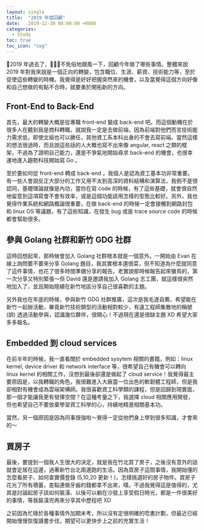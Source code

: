 ```yaml
---
layout: single
title:  "2019 年度回顧"
date:   2019-12-30 08:00:00 +0800
categories: 
  - Study
toc: true
toc_icon: "cog"
---
```


2019 年過去了，不免俗地跟風一下，回顧今年做了哪些事情。整體來說 2019 年對我來說是一個正向的轉變，包含職位、生涯、薪資、技術能力等，至於促使這些轉變的時機。我覺得是好好把握突然來的機會，以及當覺得這個方向好像和自己想做的有點不合時，就要勇於開拓新的方向。

## Front-End to Back-End

首先，最大的轉變大概是從專職 front-end 變成 back-end 吧。而這個動機在於很多人在聽到我是商科轉職，就說我一定是去做前端，因為前端對他們而言技術能力需求低，即使文組也可以勝任，其他資工系本科出身的不會去寫前端。當然這樣的想法很過時，而且說這些話的人大概也寫不出來像 angular, react 之類的框架，不過為了證明自己能力，還是不爭氣地開始尋求 back-end 的機會，也很幸運地進入趨勢科技開始寫 Go 。

至於要如何從 front-end 轉成 back-end ，我個人是認為資工基本功非常重要。有一些人會說反正大部分的工作又用不太到高深的資料結構和演算法，我倒不是很認同，基礎理論就像是內功，當你在寫 code 的時候，有了這些基礎，就會很自然地留意到這項寫會不會有效率，或是這個功能該用怎樣的型態比較好。另外，我也覺得作業系統和網路概論很重要，在做 back-end 的時候一定會接觸到網路封包和 linux OS 等議題，有了這些知識，在發生 bug 或是 trace source code 的時候都會幫助很多。

## 參與 Golang 社群和新竹 GDG 社群

這時回想起來，那時候會加入 Golang 社群根本就是一個意外。一開始由 Evan 在線上詢問要不要來分享 Golang 題目，我其實根本還很菜，但不知道為什麼就同意了這件事情，也花了很多時間準備分享的報告。老實說那時候報告起來蠻鳥的，第一次分享又特別緊張～但 David 還是邀請我加入 Golang 志工團，就這樣很突然地加入了，並且開始陸續在新竹地區分享自己很喜歡的主題。

另外我也在年底的時候，參與新竹 GDG 社群推廣，這次是我毛遂自薦，希望能在新竹一起辦活動，畢竟新竹技術類型的活動相對較少，有違工程師集散地的稱號 (誤) 透過活動參與，認識幾位夥伴，很開心！不過現在還是很缺主題 XD 希望大家多多報名。

## Embedded 到 cloud services

在前半年的時候，我一直看關於 embedded sysytem 相關的書籍，例如：linux kernel, device driver 和 network interface 等，很希望自己有機會可以轉向 linux kernel 的相關工作，沒想到最後卻還是做起了 cloud service！我覺得最主要原因是，以我轉職的角色，我很難進入大廠當一位出色的軟韌體工程師，但是我卻相對有機會成為雲端架構師。我很喜歡資工科學類的課程，但是回歸到現實面，那一個才能讓我更有發揮空間？在這種考量之下，我選擇 cloud 相關應用開發，但也希望自己不要放棄學習資工科學的心，持續地精進相關基本功。

當然，另一個原因是因為同事很強啦～覺得一定從他們身上學到很多知識，才會來的～

## 買房子

最後，要提到一個我人生很大的決定，就是我在竹北買了房子，之後沒有意外的話就會定居在這邊，過著新竹台北兩邊跑的生活。因為買房子這間事情，我開始懂的怎麼看房子、如何查實價登錄 (5,10,20 更新！)，怎樣挑選好的房子物件。買房子花光了所有積蓄，差點連做牙齒的錢都拿不出來，噗。不過我覺得這是值得的，尤其是討論起房子該如何裝潢、以後可以躺在沙發上享受假日時光，都是一件很美好的事情，等我裝潢完再來分享其中歷程吧 XD


之前因為忙碌於各種事情外加期末考，所以沒有定很明確的唸書計劃，但最近已經開始慢慢恢復讀書步伐，期望可以更快步上之前的充實生活！